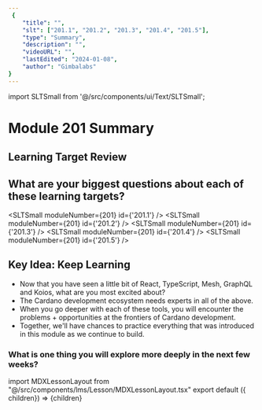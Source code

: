 ```yaml
---
 {
	"title": "",
	"slt": ["201.1", "201.2", "201.3", "201.4", "201.5"],
	"type": "Summary",
	"description": "",
	"videoURL": "",
	"lastEdited": "2024-01-08",
	"author": "Gimbalabs"
}
---
```


 import SLTSmall from '@/src/components/ui/Text/SLTSmall';

# Module 201 Summary

## Learning Target Review


## What are your biggest questions about each of these learning targets?

<SLTSmall moduleNumber={201} id={'201.1'} />
<SLTSmall moduleNumber={201} id={'201.2'} />
<SLTSmall moduleNumber={201} id={'201.3'} />
<SLTSmall moduleNumber={201} id={'201.4'} />
<SLTSmall moduleNumber={201} id={'201.5'} />


## Key Idea: Keep Learning

- Now that you have seen a little bit of React, TypeScript, Mesh, GraphQL and Koios, what are you most excited about?
- The Cardano development ecosystem needs experts in all of the above.
- When you go deeper with each of these tools, you will encounter the problems + opportunities at the frontiers of Cardano development.
- Together, we'll have chances to practice everything that was introduced in this module as we continue to build.

### What is one thing you will explore more deeply in the next few weeks?

import MDXLessonLayout from "@/src/components/lms/Lesson/MDXLessonLayout.tsx"
export default ({ children}) => <MDXLessonLayout>{children}</MDXLessonLayout>
